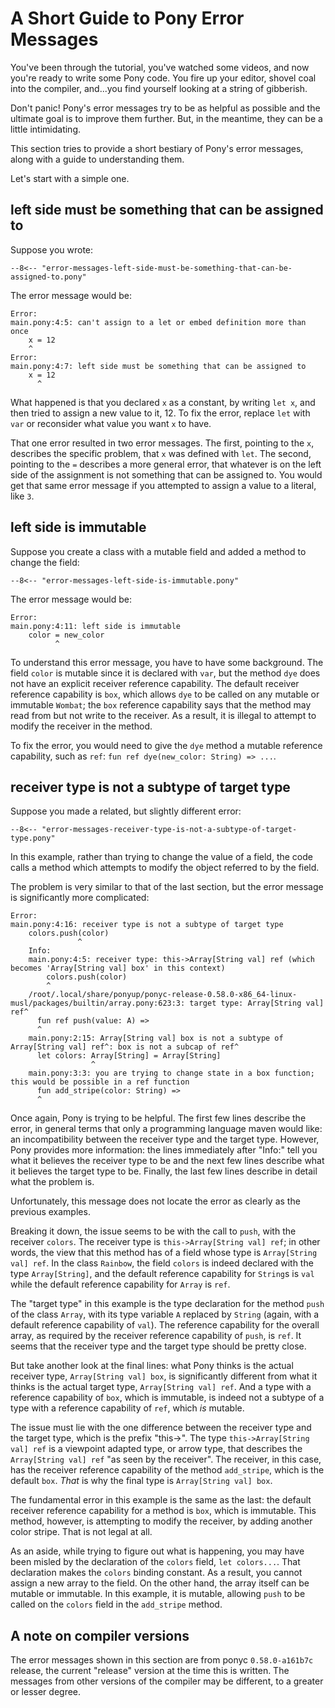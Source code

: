 # A Short Guide to Pony Error Messages

You've been through the tutorial, you've watched some videos, and now you're ready to write some Pony code. You fire up your editor, shovel coal into the compiler, and...you find yourself looking at a string of gibberish.

Don't panic! Pony's error messages try to be as helpful as possible and the ultimate goal is to improve them further. But, in the meantime, they can be a little intimidating.

This section tries to provide a short bestiary of Pony's error messages, along with a guide to understanding them.

Let's start with a simple one.

## left side must be something that can be assigned to

Suppose you wrote:

```pony
--8<-- "error-messages-left-side-must-be-something-that-can-be-assigned-to.pony"
```

The error message would be:

```error
Error:
main.pony:4:5: can't assign to a let or embed definition more than once
    x = 12
    ^
Error:
main.pony:4:7: left side must be something that can be assigned to
    x = 12
      ^
```

What happened is that you declared `x` as a constant, by writing `let x`, and then tried to assign a new value to it, 12. To fix the error, replace `let` with `var` or reconsider what value you want `x` to have.

That one error resulted in two error messages. The first, pointing to the `x`, describes the specific problem, that `x` was defined with `let`. The second, pointing to the `=` describes a more general error, that whatever is on the left side of the assignment is not something that can be assigned to. You would get that same error message if you attempted to assign a value to a literal, like `3`.

## left side is immutable

Suppose you create a class with a mutable field and added a method to change the field:

```pony
--8<-- "error-messages-left-side-is-immutable.pony"
```

The error message would be:

```error
Error:
main.pony:4:11: left side is immutable
    color = new_color
          ^
```

To understand this error message, you have to have some background. The field `color` is mutable since it is declared with `var`, but the method `dye` does not have an explicit receiver reference capability. The default receiver reference capability is `box`, which allows `dye` to be called on any mutable or immutable `Wombat`; the `box` reference capability says that the method may read from but not write to the receiver. As a result, it is illegal to attempt to modify the receiver in the method.

To fix the error, you would need to give the `dye` method a mutable reference capability, such as `ref`: `fun ref dye(new_color: String) => ...`.

## receiver type is not a subtype of target type

Suppose you made a related, but slightly different error:

```pony
--8<-- "error-messages-receiver-type-is-not-a-subtype-of-target-type.pony"
```

In this example, rather than trying to change the value of a field, the code calls a method which attempts to modify the object referred to by the field.

The problem is very similar to that of the last section, but the error message is significantly more complicated:

```error
Error:
main.pony:4:16: receiver type is not a subtype of target type
    colors.push(color)
               ^
    Info:
    main.pony:4:5: receiver type: this->Array[String val] ref (which becomes 'Array[String val] box' in this context)
        colors.push(color)
        ^
    /root/.local/share/ponyup/ponyc-release-0.58.0-x86_64-linux-musl/packages/builtin/array.pony:623:3: target type: Array[String val] ref^
      fun ref push(value: A) =>
      ^
    main.pony:2:15: Array[String val] box is not a subtype of Array[String val] ref^: box is not a subcap of ref^
      let colors: Array[String] = Array[String]
                  ^
    main.pony:3:3: you are trying to change state in a box function; this would be possible in a ref function
      fun add_stripe(color: String) =>
      ^
```

Once again, Pony is trying to be helpful. The first few lines describe the error, in general terms that only a programming language maven would like: an incompatibility between the receiver type and the target type. However, Pony provides more information: the lines immediately after "Info:" tell you what it believes the receiver type to be and the next few lines describe what it believes the target type to be. Finally, the last few lines describe in detail what the problem is.

Unfortunately, this message does not locate the error as clearly as the previous examples.

Breaking it down, the issue seems to be with the call to `push`, with the receiver `colors`. The receiver type is `this->Array[String val] ref`; in other words, the view that this method has of a field whose type is `Array[String val] ref`. In the class `Rainbow`, the field `colors` is indeed declared with the type `Array[String]`, and the default reference capability for `String`s is `val` while the default reference capability for `Array` is `ref`.

The "target type" in this example is the type declaration for the method `push` of the class `Array`, with its type variable `A` replaced by `String` (again, with a default reference capability of `val`). The reference capability for the overall array, as required by the receiver reference capability of `push`, is `ref`. It seems that the receiver type and the target type should be pretty close.

But take another look at the final lines: what Pony thinks is the actual receiver type, `Array[String val] box`, is significantly different from what it thinks is the actual target type, `Array[String val] ref`. And a type with a reference capability of `box`, which is immutable, is indeed not a subtype of a type with a reference capability of `ref`, which *is* mutable.

The issue must lie with the one difference between the receiver type and the target type, which is the prefix "this->". The type `this->Array[String val] ref` is a viewpoint adapted type, or arrow type, that describes the `Array[String val] ref` "as seen by the receiver". The receiver, in this case, has the receiver reference capability of the method `add_stripe`, which is the default `box`. *That* is why the final type is `Array[String val] box`.

The fundamental error in this example is the same as the last: the default receiver reference capability for a method is `box`, which is immutable. This method, however, is attempting to modify the receiver, by adding another color stripe. That is not legal at all.

As an aside, while trying to figure out what is happening, you may have been misled by the declaration of the `colors` field, `let colors...`. That declaration makes the `colors` binding constant. As a result, you cannot assign a new array to the field. On the other hand, the array itself can be mutable or immutable. In this example, it is mutable, allowing `push` to be called on the `colors` field in the `add_stripe` method.

## A note on compiler versions

The error messages shown in this section are from ponyc `0.58.0-a161b7c` release, the current "release" version at the time this is written. The messages from other versions of the compiler may be different, to a greater or lesser degree.
